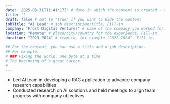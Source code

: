 ```yaml
---
date: '2025-03-31T11:41:17Z' # date in which the content is created - defaults to "today"
title: ''
draft: false # set to "true" if you want to hide the content 
jobTitle: "AI Lead" # job description/title. Fill-in
company: "Frost Digital Ventures" # name of the company you worked for. Fill-in
location: "Remote" # place/city/country for the experience. Fill-in.
duration: "2023-2024" # from-to, for example "2022-2024". Fill-in.

## For the content, you can use a title and a job description.
## For example:
# ### Fixing the world, one byte at a time
# The beginning of a great career. 
# 
---
```


-	Led AI team in developing a RAG application to advance company research capabilities
-	Conducted research on AI solutions and held meetings to align team progress with company objectives

